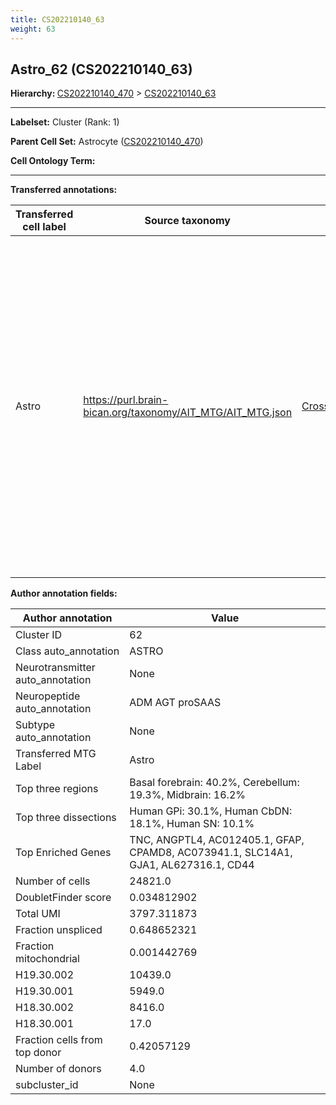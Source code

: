 ```yaml
---
title: CS202210140_63
weight: 63
---
```

## Astro_62 (CS202210140_63)
<b>Hierarchy: </b>
[CS202210140_470](https://purl.brain-bican.org/taxonomy/CS202210140#CS202210140_470) >
[CS202210140_63](https://purl.brain-bican.org/taxonomy/CS202210140#CS202210140_63)

---


**Labelset:** Cluster (Rank: 1)

**Parent Cell Set:** Astrocyte ([CS202210140_470](https://purl.brain-bican.org/taxonomy/CS202210140#CS202210140_470))



**Cell Ontology Term:** 

[MARKER GENES.]: #


---

[TRANSFERRED ANNOTATIONS.]: #


**Transferred annotations:**

| Transferred cell label | Source taxonomy | Source node accession | Algorithm name | Comment |
|------------------------|-----------------|-----------------------|----------------|---------|
|Astro|https://purl.brain-bican.org/taxonomy/AIT_MTG/AIT_MTG.json|[CrossArea_subclass:e47396020a](https://purl.brain-bican.org/taxonomy/AIT_MTG#CrossArea_subclass_e47396020a)||We performed PCA (50 components) on our full dataset, trained a random forest classifier (scikit-learn, class_ weight=‘balanced’, max_depth=50) on the MTG labels, and then predicted labels for all cells. We labeled each cluster with the mode of its constituent cells if two conditions were met: more than 0.8 of predicted labels matched the mode, and the mean probability of these pre- dictions was greater than 0.8.|

[AUTHOR ANNOTATION FIELDS.]: #


**Author annotation fields:**

| Author annotation | Value |
|-------------------|-------|
|Cluster ID|62|
|Class auto_annotation|ASTRO|
|Neurotransmitter auto_annotation|None|
|Neuropeptide auto_annotation|ADM AGT proSAAS|
|Subtype auto_annotation|None|
|Transferred MTG Label|Astro|
|Top three regions|Basal forebrain: 40.2%, Cerebellum: 19.3%, Midbrain: 16.2%|
|Top three dissections|Human GPi: 30.1%, Human CbDN: 18.1%, Human SN: 10.1%|
|Top Enriched Genes|TNC, ANGPTL4, AC012405.1, GFAP, CPAMD8, AC073941.1, SLC14A1, GJA1, AL627316.1, CD44|
|Number of cells|24821.0|
|DoubletFinder score|0.034812902|
|Total UMI|3797.311873|
|Fraction unspliced|0.648652321|
|Fraction mitochondrial|0.001442769|
|H19.30.002|10439.0|
|H19.30.001|5949.0|
|H18.30.002|8416.0|
|H18.30.001|17.0|
|Fraction cells from top donor|0.42057129|
|Number of donors|4.0|
|subcluster_id|None|
